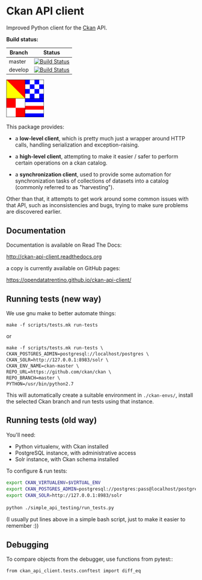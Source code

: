 # Ckan API client

Improved Python client for the [Ckan](http://ckan.org) API.

**Build status:**

| Branch | Status |
| ------ | ------ |
| master | [![Build Status](https://travis-ci.org/opendatatrentino/ckan-api-client.svg?branch=master)](https://travis-ci.org/opendatatrentino/ckan-api-client) |
| develop | [![Build Status](https://travis-ci.org/opendatatrentino/ckan-api-client.svg?branch=develop)](https://travis-ci.org/opendatatrentino/ckan-api-client) |

![Ckan API client logo](misc/ckan-api-client-logo-small.png)

This package provides:

- a **low-level client**, which is pretty much just a wrapper around
  HTTP calls, handling serialization and exception-raising.

- a **high-level client**, attempting to make it easier / safer to perform
  certain operations on a ckan catalog.

- a **synchronization client**, used to provide some automation
  for synchronization tasks of collections of datasets into a catalog
  (commonly referred to as "harvesting").


Other than that, it attempts to get work around some common issues
with that API, such as inconsistencies and bugs, trying to make
sure problems are discovered earlier.


## Documentation

Documentation is available on Read The Docs:

http://ckan-api-client.readthedocs.org

a copy is currently available on GitHub pages:

https://opendatatrentino.github.io/ckan-api-client/


## Running tests (new way)

We use gnu make to better automate things:

```
make -f scripts/tests.mk run-tests
```

or

```
make -f scripts/tests.mk run-tests \
CKAN_POSTGRES_ADMIN=postgresql://localhost/postgres \
CKAN_SOLR=http://127.0.0.1:8983/solr \
CKAN_ENV_NAME=ckan-master \
REPO_URL=https://github.com/ckan/ckan \
REPO_BRANCH=master \
PYTHON=/usr/bin/python2.7
```

This will automatically create a suitable environment in ``./ckan-envs/``,
install the selected Ckan branch and run tests using that instance.


## Running tests (old way)

You'll need:

- Python virtualenv, with Ckan installed
- PostgreSQL instance, with administrative access
- Solr instance, with Ckan schema installed


To configure & run tests:

```bash
export CKAN_VIRTUALENV=$VIRTUAL_ENV
export CKAN_POSTGRES_ADMIN=postgresql://postgres:pass@localhost/postgres
export CKAN_SOLR=http://127.0.0.1:8983/solr

python ./simple_api_testing/run_tests.py
```

(I usually put lines above in a simple bash script, just to make it
easier to remember :))


## Debugging

To compare objects from the debugger, use functions from pytest::

    from ckan_api_client.tests.conftest import diff_eq
